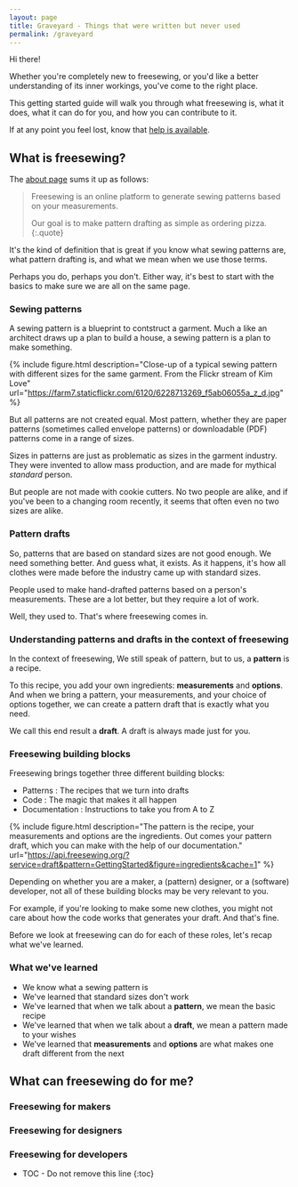 ```yaml
---
layout: page
title: Graveyard - Things that were written but never used
permalink: /graveyard
---
```

Hi there!

Whether you're completely new to freesewing, or you'd like 
a better understanding of its inner workings, you've come 
to the right place. 

This getting started guide will walk you through what 
freesewing is, what it does, what it can do for you, 
and how you can contribute to it.

If at any point you feel lost, know that [help is available](/help).

## What is freesewing?

The [about page](/about) sums it up as follows:

> Freesewing is an online platform to generate sewing patterns 
> based on your measurements.
>
> Our goal is to make pattern drafting as simple as ordering pizza.
{:.quote}

It's the kind of definition that is great if you know what 
sewing patterns are, what pattern drafting is, 
and what we mean when we use those terms.

Perhaps you do, perhaps you don't. Either way, 
it's best to start with the basics to make sure we 
are all on the same page.

### Sewing patterns

A sewing pattern is a blueprint to contstruct a garment.
Much a like an architect draws up a plan to build a house, 
a sewing pattern is a plan to make something.

{% include figure.html 
    description="Close-up of a typical sewing pattern with different sizes for the same garment. From the Flickr stream of Kim Love"
    url="https://farm7.staticflickr.com/6120/6228713269_f5ab06055a_z_d.jpg"
%}

But all patterns are not created equal. Most pattern, 
whether they are paper patterns (sometimes called envelope patterns)
or downloadable (PDF) patterns come in a range of sizes.

Sizes in patterns are just as problematic as sizes in the 
garment industry. They were invented to allow mass production,
and are made for mythical _standard_ person.

But people are not made with cookie cutters. 
No two people are alike, and if you've been to a changing room
recently, it seems that often even no two sizes are alike.

### Pattern drafts

So, patterns that are based on standard sizes are not good enough.
We need something better. And guess what, it exists. As it happens, 
it's how all clothes were made before the industry came up with
standard sizes.

People used to make hand-drafted patterns based on a person's measurements.
These are a lot better, but they require a lot of work.

Well, they used to. That's where freesewing comes in.

### Understanding patterns and drafts in the context of freesewing

In the context of freesewing, We still speak of pattern, but to us, 
a **pattern** is a recipe.

To this recipe, you add your own ingredients: 
**measurements** and **options**. And when we bring a pattern, your measurements, 
and your choice of options together, we can create a pattern draft that
is exactly what you need.

We call this end result a **draft**. A draft is always made just for you.

### Freesewing building blocks

Freesewing brings together three different building blocks:

- Patterns : The recipes that we turn into drafts
- Code : The magic that makes it all happen
- Documentation : Instructions to take you from A to Z

{% include figure.html 
    description="The pattern is the recipe, your measurements and options are the ingredients. Out comes your pattern draft, which you can make with the help of our documentation."
    url="https://api.freesewing.org/?service=draft&pattern=GettingStarted&figure=ingredients&cache=1"
%}

Depending on whether you are a maker, a (pattern) designer, or a (software) developer,
not all of these building blocks may be very relevant to you.

For example, if you're looking to make some new clothes, you might not 
care about how the code works that generates your draft. And that's fine.

Before we look at freesewing can do for each of these roles, let's recap what we've learned.

### What we've learned

- We know what a sewing pattern is
- We've learned that standard sizes don't work
- We've learned that when we talk about a **pattern**, we mean the basic recipe
- We've learned that when we talk about a **draft**, we mean a pattern made to your wishes
- We've learned that **measurements** and **options** are what makes one draft different from the next

## What can freesewing do for me?

### Freesewing for makers

### Freesewing for designers

### Freesewing for developers










* TOC - Do not remove this line
{:toc}

